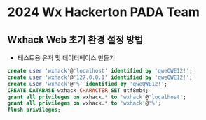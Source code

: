# 2024 Wx Hackerton PADA Team

## Wxhack Web 초기 환경 설정 방법

- 테스트용 유저 및 데이터베이스 만들기

``` sql
create user 'wxhack'@'localhost' identified by 'qweQWE12!';
create user 'wxhack'@'127.0.0.1' identified by 'qweQWE12!';
create user 'wxhack'@'%' identified by 'qweQWE12!';
CREATE DATABASE wxhack CHARACTER SET utf8mb4;
grant all privileges on wxhack.* to 'wxhack'@'localhost';
grant all privileges on wxhack.* to 'wxhack'@'%';
flush privileges;
```
